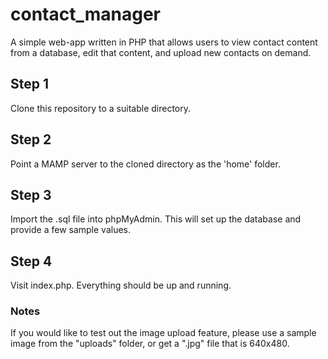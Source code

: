 # contact_manager
A simple web-app written in PHP that allows users to view contact content from a database, edit that content, and upload new contacts on demand.

## Step 1

Clone this repository to a suitable directory.

## Step 2

Point a MAMP server to the cloned directory as the 'home' folder.

## Step 3

Import the .sql file into phpMyAdmin. This will set up the database and provide a few sample values.

## Step 4

Visit index.php. Everything should be up and running.

### Notes

If you would like to test out the image upload feature, please use a sample image from the "uploads" folder, or get a ".jpg" file that is 640x480.
